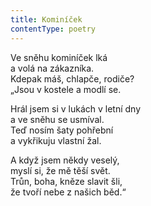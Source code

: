 ```yaml
---
title: Kominíček
contentType: poetry
---
```


<section>

Ve sněhu kominíček lká  
a volá na zákazníka.  
Kdepak máš, chlapče, rodiče?  
„Jsou v kostele a modlí se.

Hrál jsem si v lukách v letní dny  
a ve sněhu se usmíval.  
Teď nosím šaty pohřební  
a vykřikuju vlastní žal.

A když jsem někdy veselý,  
myslí si, že mě těší svět.  
Trůn, boha, kněze slavit šli,  
že tvoří nebe z našich běd.“

</section>
